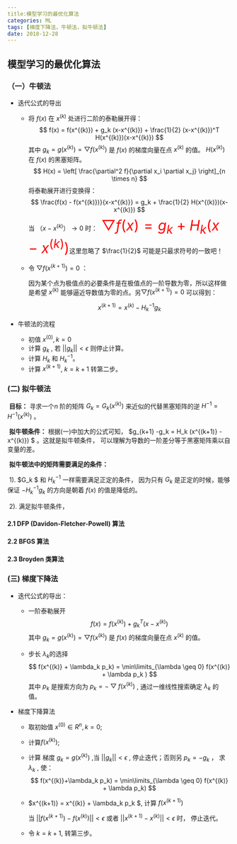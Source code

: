 ```yaml
---
title:模型学习的最优化算法
categories: ML
tags: [梯度下降法，牛顿法，拟牛顿法]
date: 2018-12-28
---
```


## 模型学习的最优化算法

   ### （一）牛顿法

- 迭代公式的导出
  - 将 $f(x)$ 在 $x^{(k)}$ 处进行二阶的泰勒展开得：
    $$
    f(x) = f(x^{(k)})  + g_k (x-x^{(k)}) + \frac{1}{2} (x-x^{(k)})^T H(x^{(k)})(x-x^{(k)})
    $$
    其中 $g_k = g (x^{(k)})= \bigtriangledown f(x^{(k)})$ 是 $f(x)$ 的梯度向量在点 $x^{(k)}$ 的值。 $H(x^{(k)})$ 在 $f(x)$ 的黑塞矩阵。
    $$
    H(x) = \left[ \frac{\partial^2 f}{\partial x_i \partial x_j} \right]_{n \times n}
    $$
    将泰勒展开进行变换得：
    $$
    \frac{f(x) - f(x^{(k)})}{x-x^{(k)}} = g_k + \frac{1}{2} H(x^{(k)})(x-x^{(k)})
    $$
    当 $（x-x^{(k)}） \rightarrow0$ 时：<font color=red size=6> $\bigtriangledown f(x) = g_k + H_k (x-x^{(k)})$</font>这里忽略了 $\frac{1}{2}$ 可能是只最求符号的一致吧！

  - 令 $\bigtriangledown f(x^{(k+1)})=0$ ：

    因为某个点为极值点的必要条件是在极值点的一阶导数为零，所以这样做是希望 $x^{(k)}$ 能够逼近导数值为零的点。另$\bigtriangledown f(x^{(k+1)})=0$  可以得到：

    $$
    x^{(k+1)} = x^{(k)} - H_k^{-1} g_k
    $$
- 牛顿法的流程

  - 初值 $x^{(0)}, k=0$
  - 计算 $g_k$ , 若 $||g_k||<\epsilon$ 则停止计算。
  - 计算 $H_k$ 和 $H_k^{-1}$。
  - 计算 $x^{(k+1)}$, $k=k+1$ 转第二步。



### (二) 拟牛顿法

​	**目标：** 寻求一个$n$ 阶的矩阵 $G_k=G_k (x^{(k)})$ 来近似的代替黑塞矩阵的逆 $H^{-1} = H^{-1} (x^{(k)})$ 。

​       **拟牛顿条件：** 根据(一)中加大的公式可知， $g_{k+1} -g_k = H_k (x^{(k+1)} - x^{(k)}) $ 。这就是拟牛顿条件， 可以理解为导数的一阶差分等于黑塞矩阵乘以自变量的差。

​	**拟牛顿法中的矩阵需要满足的条件：**

​		1).  $G_k $ 和 $H_k^{-1}$ 一样需要满足正定的条件， 因为只有 $G_k$ 是正定的时候，能够保证 $-H_k^{-1}g_k$ 的方向是朝着 $f(x)$ 的值是降低的。

​		2). 满足拟牛顿条件， 

#### 2.1 DFP (Davidon-Fletcher-Powell) 算法 

#### 2.2 BFGS 算法

#### 2.3 Broyden 类算法



### (三) 梯度下降法

- 迭代公式的导出：	

  - 一阶泰勒展开
    $$
    f(x) = f(x^{(k)}) + g_k^T (x-x^{(k)})
    $$
    其中 $g_k = g (x^{(k)})= \bigtriangledown f(x^{(k)})$ 是 $f(x)$ 的梯度向量在点 $x^{(k)}$ 的值。

  - 步长 $\lambda_k$的选择
    $$
    f(x^{(k)} + \lambda_k p_k) = \min\limits_{\lambda \geq 0} f(x^{(k)} + \lambda p_k )
    $$
    其中 $p_k$ 是搜索方向为 $p_k = - \bigtriangledown f(x^{(k)})$ , 通过一维线性搜索确定  $\lambda_k$ 的值。

- 梯度下降算法

  - 取初始值 $x^{(0)} \in R^n, k=0$;

  - 计算$f(x^{(k)})$;

  - 计算 梯度 $g_k = g(x^{(k)})$ ,当 $||g_k||< \epsilon$ , 停止迭代；否则另 $p_k = -g_k$ ， 求 $\lambda_k$ , 使：
    $$
    f(x^{(k)}+\lambda_k p_k) = \min\limits_{\lambda \geq 0} f(x^{(k)} + \lambda p_k)
    $$

  - $x^{(k+1)} = x^{(k)} + \lambda_k p_k $, 计算 $f(x^{(k+1)})$ 

    当 $||f(x^{(k+1)}) - f(x^{(k)})||<\epsilon$ 或者 $||x^{(k+1)}-x^{(k)}||<\epsilon$ 时， 停止迭代。

  - 令 $k=k+1$, 转第三步。

